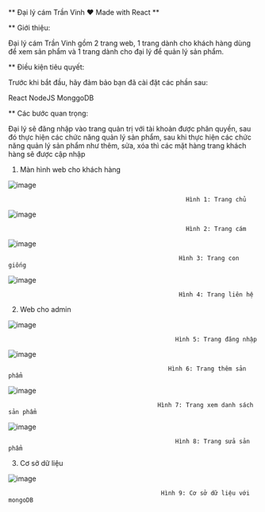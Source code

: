 ** Đại lý cám Trần Vinh ❤️ Made with React **

** Giới thiệu:

Đại lý cám Trần Vinh gồm 2 trang web, 1 trang dành cho khách hàng dùng để xem sản phẩm và 1 trang dành cho đại lý để quản lý sản phẩm.

** Điều kiện tiêu quyết:

Trước khi bắt đầu, hãy đảm bảo bạn đã cài đặt các phần sau:

React
NodeJS
MonggoDB

** Các bước quan trọng:

Đại lý sẽ đăng nhập vào trang quản trị với tài khoản được phân quyền, sau đó thực hiện các chức năng quản lý sản phẩm,
sau khi thực hiện các chức năng quản lý sản phẩm như thêm, sửa, xóa thì các mặt hàng trang khách hàng sẽ được cập nhập

1. Màn hình web cho khách hàng

 ![image](https://github.com/user-attachments/assets/e037ecd3-e130-4670-938b-5c881702c0e1)

                                                      Hình 1: Trang chủ

![image](https://github.com/user-attachments/assets/ad36e294-e0e3-4be1-a6d3-d7c96f100419)

                                                      Hình 2: Trang cám

 ![image](https://github.com/user-attachments/assets/be286737-9a04-4e22-b9ef-cb0b83adaacb)
 
                                                    Hình 3: Trang con giống

 ![image](https://github.com/user-attachments/assets/3369a18d-6588-44dd-9523-db72208504a4)
 
                                                    Hình 4: Trang liên hệ

2.	Web cho admin
   
 ![image](https://github.com/user-attachments/assets/cc19ada0-4948-4bf5-bb4c-4e51ae52c1f1)
 
                                                   Hình 5: Trang đăng nhập

 ![image](https://github.com/user-attachments/assets/27fd56c7-34be-4731-868a-a50226c49a8f)
 
                                                 Hình 6: Trang thêm sản phẩm

 ![image](https://github.com/user-attachments/assets/98f9be53-a6ba-4fb3-b641-2500a5d64abd)
 
                                              Hình 7: Trang xem danh sách sản phẩm

 ![image](https://github.com/user-attachments/assets/64d8cb76-dc97-4686-8563-499271587cd3)
 
                                                   Hình 8: Trang sửa sản phẩm

3.	Cơ sở dữ liệu
   
 ![image](https://github.com/user-attachments/assets/4824b2c6-0fb4-460b-94dd-68760ff26f91)
 
                                               Hình 9: Cơ sở dữ liệu với mongoDB
